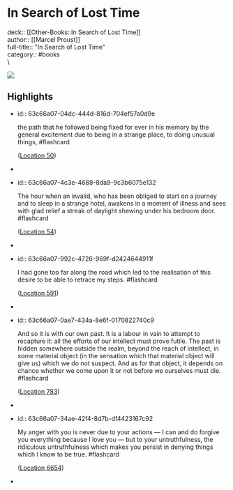 # In Search of Lost Time

deck:: [[Other-Books::In Search of Lost Time]]\
author:: [[Marcel Proust]]\
full-title:: "In Search of Lost Time"\
category:: #books\
\

![](https://images-na.ssl-images-amazon.com/images/I/51tRkYYlpaL._SL200_.jpg)
## Highlights
- id:: 63c66a07-04dc-444d-816d-704ef57a0d9e
  
  the path that he followed being fixed for ever in his memory by the general excitement due to being in a strange place, to doing unusual things, #flashcard 
  
  
    ([Location 50](https://readwise.io/to_kindle?action=open&asin=B0771PZY62&location=50))
-
- id:: 63c66a07-4c3e-4688-8da9-9c3b6075e132
  
  The hour when an invalid, who has been obliged to start on a journey and to sleep in a strange hotel, awakens in a moment of illness and sees with glad relief a streak of daylight shewing under his bedroom door. #flashcard 
  
  
    ([Location 54](https://readwise.io/to_kindle?action=open&asin=B0771PZY62&location=54))
-
- id:: 63c66a07-992c-4726-969f-d2424644911f
  
  I had gone too far along the road which led to the realisation of this desire to be able to retrace my steps. #flashcard 
  
  
    ([Location 591](https://readwise.io/to_kindle?action=open&asin=B0771PZY62&location=591))
-
- id:: 63c66a07-0ae7-434a-8e6f-0170822740c9
  
  And so it is with our own past. It is a labour in vain to attempt to recapture it: all the efforts of our intellect must prove futile. The past is hidden somewhere outside the realm, beyond the reach of intellect, in some material object (in the sensation which that material object will give us) which we do not suspect. And as for that object, it depends on chance whether we come upon it or not before we ourselves must die. #flashcard 
  
  
    ([Location 783](https://readwise.io/to_kindle?action=open&asin=B0771PZY62&location=783))
-
- id:: 63c66a07-34ae-42f4-8d7b-df4423167c92
  
  My anger with you is never due to your actions — I can and do forgive you everything because I love you — but to your untruthfulness, the ridiculous untruthfulness which makes you persist in denying things which I know to be true. #flashcard 
  
  
    ([Location 6654](https://readwise.io/to_kindle?action=open&asin=B0771PZY62&location=6654))
-